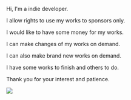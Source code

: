 ﻿  
Hi, I'm a indie developer.  
  
I allow rights to use my works to sponsors only.  
  
I would like to have some money for my works.  
  
I can make changes of my works on demand.  
  
I can also make brand new works on demand.  
  
I have some works to finish and others to do.  
  
Thank you for your interest and patience.  
  
[![](https://img.shields.io/static/v1?label=Sponsor&message=%E2%9D%A4&logo=GitHub&color=%23fe8e86)](https://github.com/sponsors/michaelandrefraniatte)  
  